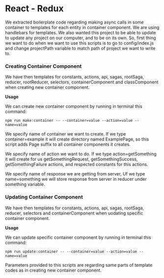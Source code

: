 # React - Redux

We extracted boilerplate code regarding making async calls in some container to templates for each entity in container component.
We are using handlebars for templates. 
We also wanted this project to be able to update to update any project on our computer, and to be on its own. 
So, first thing we want to do when we want to use this scripts is to go to config/index.js and change projectPath variable to match path of project we want to write to.

### Creating Container Component
We have then templates for constants, actions, api, sagas, rootSaga, reducer, rootReducer, selectors, containerComponent and classComponent when creating new container component.

**Usage**

We can create new container component by running in terminal this command:
```terinal
npm run make:container -- --container=value --action=value --name=value
```

We specify name of container we want to create. If we type container=example it will create directory named ExamplePage, so this script adds Page suffix to all container components it creates.

We specify name of action we want to do. If we type action=getSomething it will create for us getSomethingRequest, getSomethingSuccess, getSomethingFailure actions, and respected constants for this actions.

We specify name of response we are getting from server, Uf we type name=something we will store response from server in reducer under something variable.

### Updating Container Component

We have then templates for constants, actions, api, sagas, rootSaga, reducer, selectors and containerComponent when uodating specific container component.

**Usage**

We can update specific container component by running in terminal this command:
```terinal
npm run update:container -- --container=value --action=value --name=value
```

Parameters provided to this scripts are regarding same parts of template codes as in creating new container component.

